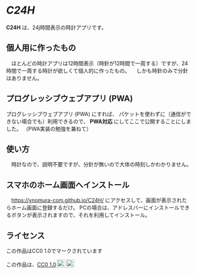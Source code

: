 # _C24H_
**C24H** は、24j時間表示の時計アプリです。

## 個人用に作ったもの
　ほとんどの時計アプリは12時間表示（時針が12時間で一周する）ですが、24時間で一周する時計が欲しくて個人的に作ったもの。
　しかも時針のみで分針はありません。
　
## プログレッシブウェブアプリ (PWA) 
  プログレッシブウェブアプリ (PWA) にすれば、
  パケットを使わずに（通信ができない場合でも）利用できるので、 **PWA対応** にしてここで公開することにしました。
  （PWA実装の勉強を兼ねて）
  
## 使い方
　時計なので、説明不要ですが、分針が無いので大体の時刻しかわかりません。

## スマホのホーム画面へインストール
　https://ynomura-com.github.io/C24H/
 にアクセスして、画面が表示されたらホーム画面に登録するだけ。
 PCの場合は、アドレスバーにインストールできるボタンが表示されますので、それを利用してインストール。

 
## ライセンス
 この作品はCC0 1.0でマークされています 
 <p xmlns:cc="http://creativecommons.org/ns#" >この作品は、<a href="https://creativecommons.org/publicdomain/zero/1.0/?ref=chooser-v1" target="_blank" rel="license noopener noreferrer" style="display:inline-block;">CC0 1.0<img style="height:22px!important;margin-left:3px;vertical-align:text-bottom;" src="https://mirrors.creativecommons.org/presskit/icons/cc.svg?ref=chooser-v1" alt=""><img style="height:22px!important;margin-left:3px;vertical-align:text-bottom;" でマークされています。 src="https://mirrors.creativecommons.org/presskit/icons/zero.svg?ref=chooser-v1" alt=""></a></p>
 
